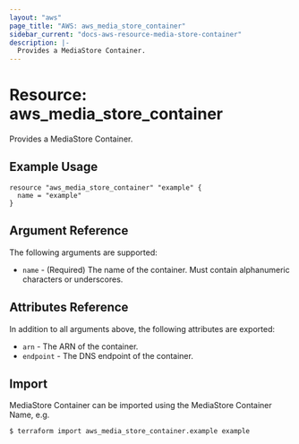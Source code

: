 ```yaml
---
layout: "aws"
page_title: "AWS: aws_media_store_container"
sidebar_current: "docs-aws-resource-media-store-container"
description: |-
  Provides a MediaStore Container.
---
```


# Resource: aws_media_store_container

Provides a MediaStore Container.

## Example Usage

```hcl
resource "aws_media_store_container" "example" {
  name = "example"
}
```

## Argument Reference

The following arguments are supported:

* `name` - (Required) The name of the container. Must contain alphanumeric characters or underscores.

## Attributes Reference

In addition to all arguments above, the following attributes are exported:

* `arn` - The ARN of the container.
* `endpoint` - The DNS endpoint of the container.

## Import

MediaStore Container can be imported using the MediaStore Container Name, e.g.

```
$ terraform import aws_media_store_container.example example
```
